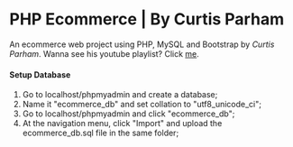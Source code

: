 # PHP Ecommerce | By Curtis Parham
An ecommerce web project using PHP, MySQL and Bootstrap by *Curtis Parham*.
Wanna see his youtube playlist? Click [me](https://www.youtube.com/playlist?list=PLFPkAJFH7I0mitTSKDaoxwfLLf-wNNnVS).

#### Setup Database
1. Go to localhost/phpmyadmin and create a database;
2. Name it "ecommerce_db" and set collation to "utf8_unicode_ci";
3. Go to localhost/phpmyadmin and click "ecommerce_db";
4. At the navigation menu, click "Import" and upload the ecommerce_db.sql file in the same folder;
